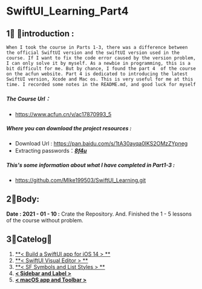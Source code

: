 # SwiftUI_Learning_Part4
## 1⃣️ ：introduction :
	When I took the course in Parts 1-3, there was a difference between the official SwiftUI version and the swiftUI version used in the course. If I want to fix the code error caused by the version problem, I can only solve it by myself. As a newbie in programming, this is a bit difficult for me. But by chance, I found the part 4  of the course on the acfun website. Part 4 is dedicated to introducing the latest SwiftUI version, Xcode and Mac os. This is very useful for me at this time. I recorded some notes in the README.md, and good luck for myself

#####  The Course Url：
- https://www.acfun.cn/v/ac17870993_5

#####  Where you can download the  project resources : 
- Download Url :  https://pan.baidu.com/s/1tA30ayqa0lKS2OMzZYpneg
- Extracting passwords：<u>***8f4u***</u>

#####  This's  some information about what I have completed in Part1-3 : 
- https://github.com/MIke199503/SwiftUI_Learning.git



## 2⃣️Body:

**Date : 2021 - 01 - 10 :** 
			Crate the Repository. And. Finished the 1 - 5  lessons of the course without problem.



## 3⃣️Catelog：
1. [<u>**< Build a SwiftUI app for iOS 14 >  **</u>](https://www.acfun.cn/v/ac17870993_1)
2. [<u>**< SwiftUI Visual Editor >  **</u>](https://www.acfun.cn/v/ac17870993_2)
3. [<u>**< SF Symbols and List Styles >  **</u>](https://www.acfun.cn/v/ac17870993_3)
4. [<u>**< Sidebar and Label >**</u>](https://www.acfun.cn/v/ac17870993_4)
5. [<u>**< macOS app and Toolbar >**</u>](https://www.acfun.cn/v/ac17870993_5)

